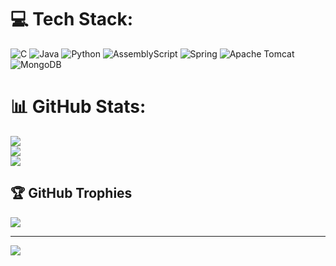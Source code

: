 
# 💻 Tech Stack:
![C](https://img.shields.io/badge/c-%2300599C.svg?style=for-the-badge&logo=c&logoColor=white) ![Java](https://img.shields.io/badge/java-%23ED8B00.svg?style=for-the-badge&logo=openjdk&logoColor=white) ![Python](https://img.shields.io/badge/python-3670A0?style=for-the-badge&logo=python&logoColor=ffdd54) ![AssemblyScript](https://img.shields.io/badge/assembly%20script-%23000000.svg?style=for-the-badge&logo=assemblyscript&logoColor=white) ![Spring](https://img.shields.io/badge/spring-%236DB33F.svg?style=for-the-badge&logo=spring&logoColor=white) ![Apache Tomcat](https://img.shields.io/badge/apache%20tomcat-%23F8DC75.svg?style=for-the-badge&logo=apache-tomcat&logoColor=black) ![MongoDB](https://img.shields.io/badge/MongoDB-%234ea94b.svg?style=for-the-badge&logo=mongodb&logoColor=white)
# 📊 GitHub Stats:
![](https://github-readme-stats.vercel.app/api?username=ulielmichael&theme=merko&hide_border=false&include_all_commits=false&count_private=false)<br/>
![](https://github-readme-streak-stats.herokuapp.com/?user=ulielmichael&theme=merko&hide_border=false)<br/>
![](https://github-readme-stats.vercel.app/api/top-langs/?username=ulielmichael&theme=merko&hide_border=false&include_all_commits=false&count_private=false&layout=compact)

## 🏆 GitHub Trophies
![](https://github-profile-trophy.vercel.app/?username=ulielmichael&theme=radical&no-frame=false&no-bg=true&margin-w=4)

---
[![](https://visitcount.itsvg.in/api?id=ulielmichael&icon=0&color=0)](https://visitcount.itsvg.in)

<!-- Proudly created with GPRM ( https://gprm.itsvg.in ) -->
